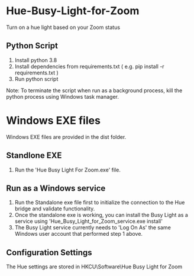 # Hue-Busy-Light-for-Zoom
Turn on a hue light based on your Zoom status

## Python Script
1. Install python 3.8
2. Install dependencies from requirements.txt ( e.g. pip install -r requirements.txt )
3. Run python script

Note: To terminate the script when run as a background process, kill the python process using Windows task manager.

# Windows EXE files

Windows EXE files are provided in the dist folder.

## Standlone EXE

1. Run the 'Hue Busy Light For Zoom.exe' file.

## Run as a Windows service

1. Run the Standalone exe file first to initialize the connection to the Hue bridge and validate functionality.
2. Once the standalone exe is working, you can install the Busy Light as a service using 'Hue_Busy_Light_for_Zoom_service.exe install'
3. The Busy Light service currently needs to 'Log On As' the same Windows user account that performed step 1 above. 

## Configuration Settings

The Hue settings are stored in HKCU\Software\Hue Busy Light for Zoom
